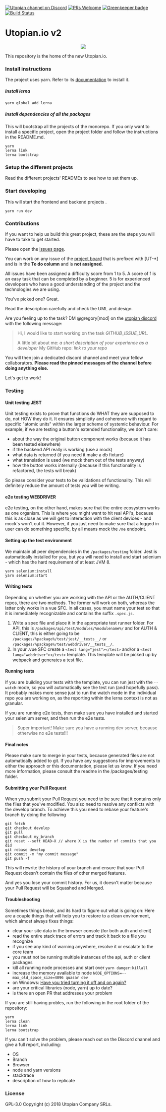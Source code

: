 [![Utopian channel on Discord](https://img.shields.io/badge/chat-discord-738bd7.svg)](https://discord.gg/CA9pqES)
[![PRs Welcome](https://img.shields.io/badge/PRs-welcome-brightgreen.svg)](http://makeapullrequest.com)
[![Greenkeeper badge](https://badges.greenkeeper.io/utopian-io/v2.utopian.io.svg)](https://greenkeeper.io/)
[![Build Status](https://travis-ci.org/utopian-io/v2.utopian.io.svg?branch=develop)](https://travis-ci.org/utopian-io/v2.utopian.io)

# Utopian.io v2

<p align="center">
  <img src="https://cdn.steemitimages.com/DQmVV3aEvdcwPR6RuJebHWLmibTBtwsLQoc3AnD7RQFE9DA/utopian-post-banner.png" />
</p>

This repository is the home of the new Utopian.io.

### Install instructions

The project uses yarn. Refer to its [documentation](https://yarnpkg.com/en/docs/install) to install it.

##### Install lerna

```shell
yarn global add lerna
```

##### Install dependencies of all the packages
This will bootstrap all the projects of the monorepo. If you only want to install a specific project, open the project folder and follow the instructions in the README.md.

```shell
yarn
lerna link
lerna bootstrap
```

### Setup the different projects
Read the different projects' READMEs to see how to set them up.

### Start developing
This will start the frontend and backend projects .
```shell
yarn run dev
```

### Contributions

If you want to help us build this great project, these are the steps you will have to take to get started.

Please open the [issues page](https://github.com/utopian-io/v2.utopian.io/issues). 

You can work on any issue of the [project board](https://github.com/orgs/utopian-io/projects/4) that is prefixed with [UT-*] and is in the **To do column** and is **not assigned**.

All issues have been assigned a difficulty score from 1 to 5. A score of 1 is an easy task that can be completed by a beginner. 5 is for experienced developers who have a good understanding of the project and the technologies we are using.

You've picked one? Great.

Read the description carefully and check the UML and design.

Are you feeling up to the task? DM @gregory[mod] on the [utopian discord](https://discord.gg/CA9pqES) with the following message:
> Hi,
> I would like to start working on the task _GITHUB_ISSUE_URL_.
>
> A little bit about me: _a short description of your experience as a developer_
> My GitHub repo: _link to your repo_

You will then join a dedicated discord channel and meet your fellow collaborators. **Please read the pinned messages of the channel before doing anything else.**

Let's get to work!


### Testing

#### Unit testing **JEST**
Unit testing exists to prove that functions do WHAT they are supposed to do, not HOW they do it. It ensures simplicity and coherence with regard to specific "atomic units" within the larger scheme of systemic behaviour. For example, if we are testing a button's extended functionality, we don't care:

- about the way the original button component works (because it has been tested elsewhere)
- if the backend API really is working (use a mock)
- what data is returned (if you need it make a db fixture)
- what translation is used (we mock them out of the tests anyway)
- how the button works internally (because if this functionality is refactored, the tests will break)

So please consider your tests to be validations of functionality. This will definitely reduce the amount of tests you will be writing.

#### e2e testing **WEBDRIVER**
e2e testing, on the other hand, makes sure that the entire ecosystem works as one organism. This is where you might want to hit real API's, because this is as close as we will get to interaction with the client devices - and mock's won't cut it. However, if you just need to make sure that a logged in user can do something specific, by all means mock the `/me` endpoint.

#### Setting up the test environment
We maintain all peer dependencies in the `/packages/testing` folder. Jest is automatically installed for you, but you will need to install and start selenium - which has the hard requirement of at least JVM 8.
```
yarn selenium:install
yarn selenium:start
```

#### Writing tests
Depending on whether you are working with the API or the AUTH/CLIENT repos, there are two methods. The former will work on both, whereas the latter only works in a vue SFC. In all cases, you must name your test so that it is immediately recognizable and contains the suffix `.spec.js`. 
1. Write a spec file and place it in the appropriate test runner folder. For API, this is `/packages/api/test/modules/%modulename%/` and for AUTH & CLIENT, this is either going to be `/packages/%package%/test/jest/__tests__/` or `/packages/%package%/test/webdriver/__tests__/`.
2. In your .vue SFC create a `<test lang="jest"></test>` and/or a `<test lang="webdriver"></test>` template. This template will be picked up by webpack and generates a test file. 

#### Running tests
If you are building your tests with the <test> template, you can run jest with the `--watch` mode, so you will automatically see the test run (and hopefully pass). It probably makes more sense just to run the watch mode in the individual repo you are working on, as the reporting within the lerna context is not as granular.

If you are running e2e tests, then make sure you have installed and started your selenium server, and then run the e2e tests.
> Super important! Make sure you have a running dev server, because otherwise no e2e tests!!!

#### Final notes
Please make sure to merge in your tests, because generated files are not automatically added to git. If you have any suggestions for improvements to either the approach or this documentation, please let us know. If you need more information, please consult the readme in the /packages/testing folder.


#### Submitting your Pull Request

When you submit your Pull Request you need to be sure that it contains only the files that you've modified. You also need to resolve any conflicts with the develop branch.
To achieve this you need to rebase your feature's branch by doing the following
```
git fetch
git checkout develop
git pull
git checkout my_branch
git reset --soft HEAD~X // where X is the number of commits that you did
git rebase develop
git commit -m "my commit message"
git push -f
```
This will rewrite the history of your branch and ensure that your Pull Request doesn't contain the files of other merged features.

And yes you lose your commit history. For us, it doesn't matter because your Pull Request will be Squashed and Merged.

#### Troubleshooting
Sometimes things break, and its hard to figure out what is going on: Here are a couple things that will help you to restore to a clean environment, which almost always fixes things:

- clear your site data in the browser console (for both auth and client)
- read the entire stack trace of errors and track it back to a file you recognize
- if you see any kind of warning anywhere, resolve it or escalate to the core team
- you must not be running multiple instances of the api, auth or client packages
- kill all running node processes and start over `yarn danger:killall`
- increase the memory available to node 
  `NODE_OPTIONS=--max_old_space_size=4096 quasar dev`
- on Windows: [Have you tried turning it off and on again?](https://www.youtube.com/watch?v=nn2FB1P_Mn8)
- are your critical libraries (node, yarn) up to date?
- is there an open PR that addresses your problem

If you are still having probles, run the following in the root folder of the repository:  
```
yarn
lerna clean
lerna link
lerna bootstrap
```

If you can't solve the problem, please reach out on the Discord channel and give a full report, including:
- OS
- Branch
- Browser
- node and yarn versions 
- stacktrace
- description of how to replicate

### License

GPL-3.0 Copyright (c) 2018 Utopian Company SRLs.
